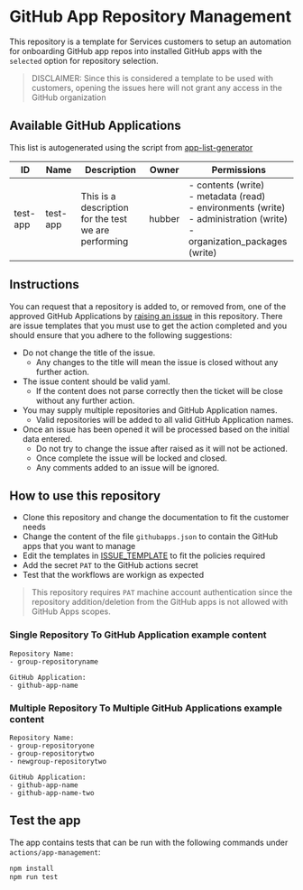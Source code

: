 # GitHub App Repository Management

This repository is a template for Services customers to setup an automation for onboarding
GitHub app repos into installed GitHub apps with the `selected` option for repository selection.

> DISCLAIMER: Since this is considered a template to be used with customers, opening the issues here will not grant any 
access in the GitHub organization

## Available GitHub Applications

This list is autogenerated using the script from [app-list-generator](./app-list-generator)

| ID                     | Name                   | Description                                          | Owner   | Permissions                                                                                                                          |
| ---------------------- | ---------------------- | ---------------------------------------------------- | ------- | ------------------------------------------------------------------------------------------------------------------------------------ |
| test-app               | test-app               | This is a description for the test we are performing | hubber  | - contents (write)<br>- metadata (read)<br>- environments (write)<br>- administration (write)<br>- organization_packages (write)<br> |

## Instructions

You can request that a repository is added to, or removed from, one of the approved GitHub Applications by [raising an issue](https://github.com/github/actions-app-repository-management/issues) in this repository. 
There are issue templates that you must use to get the action completed and you should ensure that you adhere to the following suggestions:

- Do not change the title of the issue.
  - Any changes to the title will mean the issue is closed without any further action.
- The issue content should be valid yaml.
  - If the content does not parse correctly then the ticket will be close without any further action.
- You may supply multiple repositories and GitHub Application names.
  - Valid repositories will be added to all valid GitHub Application names.
- Once an issue has been opened it will be processed based on the initial data entered.
  - Do not try to change the issue after raised as it will not be actioned.
  - Once complete the issue will be locked and closed.
  - Any comments added to an issue will be ignored.

## How to use this repository

- Clone this repository and change the documentation to fit the customer needs
- Change the content of the file `githubapps.json` to contain the GitHub apps that you want to manage
- Edit the templates in [ISSUE_TEMPLATE](./.github/ISSUE_TEMPLATE) to fit the policies required
- Add the secret `PAT` to the GitHub actions secret
- Test that the workflows are workign as expected

> This repository requires `PAT` machine account authentication since the repository addition/deletion from the GitHub apps
> is not allowed with GitHub Apps scopes. 

### Single Repository To GitHub Application example content

```
Repository Name: 
- group-repositoryname

GitHub Application: 
- github-app-name
```

### Multiple Repository To Multiple GitHub Applications example content

```
Repository Name: 
- group-repositoryone
- group-repositorytwo
- newgroup-repositorytwo

GitHub Application: 
- github-app-name
- github-app-name-two
```

## Test the app

The app contains tests that can be run with the following commands under `actions/app-management`:
```bash
npm install
npm run test
```
